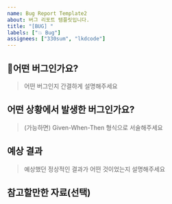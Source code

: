 ```yaml
---
name: Bug Report Template2
about: 버그 리포트 템플릿입니다.
title: "[BUG] "
labels: ["💥 Bug"]
assignees: ["330sum", "lkdcode"]
---
```


## 🐞어떤 버그인가요?

> 어떤 버그인지 간결하게 설명해주세요

## 어떤 상황에서 발생한 버그인가요?

> (가능하면) Given-When-Then 형식으로 서술해주세요

## 예상 결과

> 예상했던 정상적인 결과가 어떤 것이었는지 설명해주세요

## 참고할만한 자료(선택)
